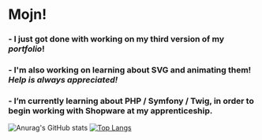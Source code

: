 # Mojn!

### - I just got done with working on my third version of my ***portfolio***!
### - I'm also working on learning about **SVG** and animating them! *Help is always appreciated!*     
### - I’m currently learning about PHP / Symfony / Twig, in order to begin working with Shopware at my apprenticeship.


![Anurag's GitHub stats](https://github-readme-stats.vercel.app/api?username=AndersErikNissen&show_icons=true&theme=radical)
[![Top Langs](https://github-readme-stats.vercel.app/api/top-langs/?username=AndersErikNissen&layout=compact)](https://github.com/anuraghazra/github-readme-stats)



<!--
**AndersErikNissen/AndersErikNissen** is a ✨ _special_ ✨ repository because its `README.md` (this file) appears on your GitHub profile.

- 🔭 I’m currently working on ...
- 🌱 I’m currently learning Backend/DB such as Node.js and MSSQL
- 👯 I’m looking to collaborate on ...
- 🤔 I’m looking for help with ...
- 💬 Ask me about ...
- 📫 How to reach me: ...
- 😄 Pronouns: ...
- ⚡ Fun fact: ...
-->
